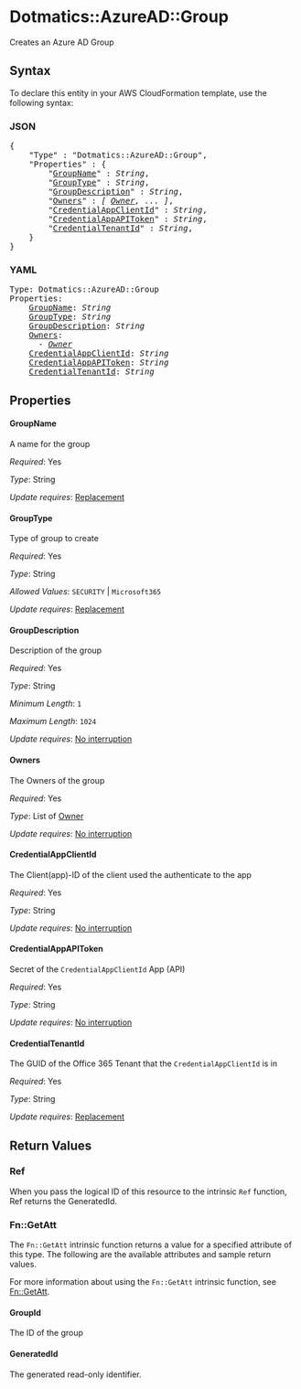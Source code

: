 # Dotmatics::AzureAD::Group

Creates an Azure AD Group

## Syntax

To declare this entity in your AWS CloudFormation template, use the following syntax:

### JSON

<pre>
{
    "Type" : "Dotmatics::AzureAD::Group",
    "Properties" : {
        "<a href="#groupname" title="GroupName">GroupName</a>" : <i>String</i>,
        "<a href="#grouptype" title="GroupType">GroupType</a>" : <i>String</i>,
        "<a href="#groupdescription" title="GroupDescription">GroupDescription</a>" : <i>String</i>,
        "<a href="#owners" title="Owners">Owners</a>" : <i>[ <a href="owner.md">Owner</a>, ... ]</i>,
        "<a href="#credentialappclientid" title="CredentialAppClientId">CredentialAppClientId</a>" : <i>String</i>,
        "<a href="#credentialappapitoken" title="CredentialAppAPIToken">CredentialAppAPIToken</a>" : <i>String</i>,
        "<a href="#credentialtenantid" title="CredentialTenantId">CredentialTenantId</a>" : <i>String</i>,
    }
}
</pre>

### YAML

<pre>
Type: Dotmatics::AzureAD::Group
Properties:
    <a href="#groupname" title="GroupName">GroupName</a>: <i>String</i>
    <a href="#grouptype" title="GroupType">GroupType</a>: <i>String</i>
    <a href="#groupdescription" title="GroupDescription">GroupDescription</a>: <i>String</i>
    <a href="#owners" title="Owners">Owners</a>: <i>
      - <a href="owner.md">Owner</a></i>
    <a href="#credentialappclientid" title="CredentialAppClientId">CredentialAppClientId</a>: <i>String</i>
    <a href="#credentialappapitoken" title="CredentialAppAPIToken">CredentialAppAPIToken</a>: <i>String</i>
    <a href="#credentialtenantid" title="CredentialTenantId">CredentialTenantId</a>: <i>String</i>
</pre>

## Properties

#### GroupName

A name for the group

_Required_: Yes

_Type_: String

_Update requires_: [Replacement](https://docs.aws.amazon.com/AWSCloudFormation/latest/UserGuide/using-cfn-updating-stacks-update-behaviors.html#update-replacement)

#### GroupType

Type of group to create

_Required_: Yes

_Type_: String

_Allowed Values_: <code>SECURITY</code> | <code>Microsoft365</code>

_Update requires_: [Replacement](https://docs.aws.amazon.com/AWSCloudFormation/latest/UserGuide/using-cfn-updating-stacks-update-behaviors.html#update-replacement)

#### GroupDescription

Description of the group

_Required_: Yes

_Type_: String

_Minimum Length_: <code>1</code>

_Maximum Length_: <code>1024</code>

_Update requires_: [No interruption](https://docs.aws.amazon.com/AWSCloudFormation/latest/UserGuide/using-cfn-updating-stacks-update-behaviors.html#update-no-interrupt)

#### Owners

The Owners of the group

_Required_: Yes

_Type_: List of <a href="owner.md">Owner</a>

_Update requires_: [No interruption](https://docs.aws.amazon.com/AWSCloudFormation/latest/UserGuide/using-cfn-updating-stacks-update-behaviors.html#update-no-interrupt)

#### CredentialAppClientId

The Client(app)-ID of the client used the authenticate to the app

_Required_: Yes

_Type_: String

_Update requires_: [No interruption](https://docs.aws.amazon.com/AWSCloudFormation/latest/UserGuide/using-cfn-updating-stacks-update-behaviors.html#update-no-interrupt)

#### CredentialAppAPIToken

Secret of the `CredentialAppClientId` App (API)

_Required_: Yes

_Type_: String

_Update requires_: [No interruption](https://docs.aws.amazon.com/AWSCloudFormation/latest/UserGuide/using-cfn-updating-stacks-update-behaviors.html#update-no-interrupt)

#### CredentialTenantId

The GUID of the Office 365 Tenant that the `CredentialAppClientId` is in 

_Required_: Yes

_Type_: String

_Update requires_: [Replacement](https://docs.aws.amazon.com/AWSCloudFormation/latest/UserGuide/using-cfn-updating-stacks-update-behaviors.html#update-replacement)

## Return Values

### Ref

When you pass the logical ID of this resource to the intrinsic `Ref` function, Ref returns the GeneratedId.

### Fn::GetAtt

The `Fn::GetAtt` intrinsic function returns a value for a specified attribute of this type. The following are the available attributes and sample return values.

For more information about using the `Fn::GetAtt` intrinsic function, see [Fn::GetAtt](https://docs.aws.amazon.com/AWSCloudFormation/latest/UserGuide/intrinsic-function-reference-getatt.html).

#### GroupId

The ID of the group

#### GeneratedId

The generated read-only identifier.

